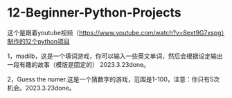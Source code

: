 # 12-Beginner-Python-Projects
这个是跟着youtube视频（https://www.youtube.com/watch?v=8ext9G7xspg）制作的12个python项目

1，madilb，这是一个填词游戏，你可以输入一些英文单词，然后会根据设定输出一段有趣的故事（模版是固定的） 2023.3.23done。

2，Guess the numer.这是一个猜数字的游戏，范围是1-100，注意：你只有5次机会。2023.3.23done。
